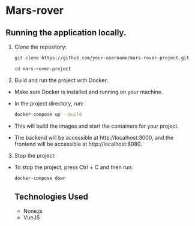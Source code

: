 # Mars-rover

## Running the application locally.

1. Clone the repository:
	```sh
	git clone https://github.com/your-username/mars-rover-project.git
	```
	```sh
	cd mars-rover-project
	```

2. Build and run the project with Docker:

- Make sure Docker is installed and running on your machine.

- In the project directory, run:

	```sh
	docker-compose up --build
	```

- This will build the images and start the containers for your project.

- The backend will be accessible at http://localhost:3000, and the frontend will be accessible at http://localhost:8080.

3. Stop the project:

- To stop the project, press Ctrl + C and then run:

	```sh
	docker-compose down
	```

	## Technologies Used

	- None.js
	- VueJS